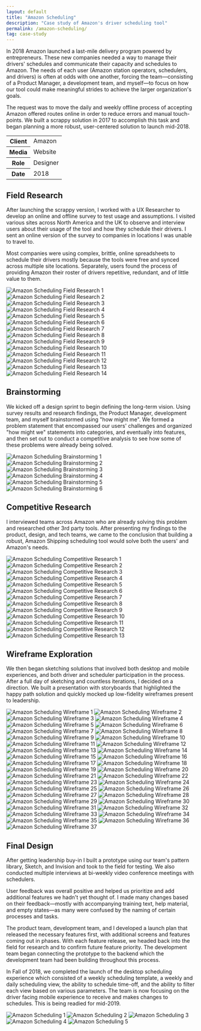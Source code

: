 ```yaml
---
layout: default
title: "Amazon Scheduling"
description: "Case study of Amazon's driver scheduling tool"
permalink: /amazon-scheduling/
tag: case-study
---
```



<section class="grid grid-item-12/12">
	<div class="grid-item-12/12 grid-item-7/12@md">
		<p>In 2018 Amazon launched a last-mile delivery program powered by entrepreneurs. These new companies needed a way to manage their drivers' schedules and communicate their capacity and schedules to Amazon. The needs of each user (Amazon station operators, schedulers, and drivers) is often at odds with one another, forcing the team&mdash;consisting of a Product Manager, a development team, and myself&mdash;to focus on how our tool could make meaningful strides to achieve the larger organization's goals.</p>
		<p>The request was to move the daily and weekly offline process of accepting Amazon offered routes online in order to reduce errors and manual touch-points. We built a scrappy solution in 2017 to accomplish this task and began planning a more robust, user-centered solution to launch mid-2018.</p>
	</div>
	<aside class="project-meta grid-item-12/12 grid-item-5/12@md">
		<table>
			<tbody>
				<tr>
					<th>Client</th>
					<td>Amazon</td>
				</tr>
				<tr>
					<th>Media</th>
					<td>Website</td>
				</tr>
				<tr>
					<th>Role</th>
					<td>Designer</td>
				</tr>
				<tr>
					<th>Date</th>
					<td>2018</td>
				</tr>
			</tbody>
		</table>
	</aside>
</section>
<section class="grid grid-item-12/12">
	<div class="grid-item-12/12 grid-item-4/12@md">
		<h2 class="mb-3">Field Research</h2>
		<p>After launching the scrappy version, I worked with a UX Researcher to develop an online and offline survey to test usage and assumptions. I visited various sites across North America and the UK to observe and interview users about their usage of the tool and how they schedule their drivers. I sent an online version of the survey to companies in locations I was unable to travel to.</p>
		<p>Most companies were using complex, brittle, online spreadsheets to schedule their drivers mostly because the tools were free and synced across multiple site locations. Separately, users found the process of providing Amazon their roster of drivers repetitive, redundant, and of little value to them.</p>
	</div>
	<div class="grid-item-12/12 grid-item-8/12@md grid">
		<img src="{{ site.cdn }}/blank.gif" class="lazy grid-item-4/12" data-src="{{ site.cdn }}/amazon-scheduling-field-research-01.jpg" alt="Amazon Scheduling Field Research 1">
		<img src="{{ site.cdn }}/blank.gif" class="lazy grid-item-4/12" data-src="{{ site.cdn }}/amazon-scheduling-field-research-02.jpg" alt="Amazon Scheduling Field Research 2">
		<img src="{{ site.cdn }}/blank.gif" class="lazy grid-item-4/12" data-src="{{ site.cdn }}/amazon-scheduling-field-research-03.jpg" alt="Amazon Scheduling Field Research 3">
		<img src="{{ site.cdn }}/blank.gif" class="lazy grid-item-4/12" data-src="{{ site.cdn }}/amazon-scheduling-field-research-04.jpg" alt="Amazon Scheduling Field Research 4">
		<img src="{{ site.cdn }}/blank.gif" class="lazy grid-item-4/12" data-src="{{ site.cdn }}/amazon-scheduling-field-research-05.jpg" alt="Amazon Scheduling Field Research 5">
		<img src="{{ site.cdn }}/blank.gif" class="lazy grid-item-4/12" data-src="{{ site.cdn }}/amazon-scheduling-field-research-06.jpg" alt="Amazon Scheduling Field Research 6">
		<img src="{{ site.cdn }}/blank.gif" class="lazy grid-item-4/12" data-src="{{ site.cdn }}/amazon-scheduling-field-research-07.jpg" alt="Amazon Scheduling Field Research 7">
		<img src="{{ site.cdn }}/blank.gif" class="lazy grid-item-4/12" data-src="{{ site.cdn }}/amazon-scheduling-field-research-08.jpg" alt="Amazon Scheduling Field Research 8">
		<img src="{{ site.cdn }}/blank.gif" class="lazy grid-item-4/12" data-src="{{ site.cdn }}/amazon-scheduling-field-research-09.jpg" alt="Amazon Scheduling Field Research 9">
		<img src="{{ site.cdn }}/blank.gif" class="lazy grid-item-4/12" data-src="{{ site.cdn }}/amazon-scheduling-field-research-10.jpg" alt="Amazon Scheduling Field Research 10">
		<img src="{{ site.cdn }}/blank.gif" class="lazy grid-item-4/12" data-src="{{ site.cdn }}/amazon-scheduling-field-research-11.jpg" alt="Amazon Scheduling Field Research 11">
		<img src="{{ site.cdn }}/blank.gif" class="lazy grid-item-4/12" data-src="{{ site.cdn }}/amazon-scheduling-field-research-12.jpg" alt="Amazon Scheduling Field Research 12">
		<img src="{{ site.cdn }}/blank.gif" class="lazy grid-item-4/12" data-src="{{ site.cdn }}/amazon-scheduling-field-research-13.jpg" alt="Amazon Scheduling Field Research 13">
		<img src="{{ site.cdn }}/blank.gif" class="lazy grid-item-4/12" data-src="{{ site.cdn }}/amazon-scheduling-field-research-14.jpg" alt="Amazon Scheduling Field Research 14">
	</div>
</section>
<section class="grid grid-item-12/12">
	<div class="grid-item-12/12 grid-item-4/12@md">
		<h2 class="mb-3">Brainstorming</h2>
		<p>We kicked off a design sprint to begin defining the long-term vision. Using survey results and research findings, the Product Manager, development team, and myself brainstormed using "how might me". We formed a problem statement that encompassed our users' challenges and organized "how might we" statements into categories, and eventually into features, and then set out to conduct a competitive analysis to see how some of these problems were already being solved.</p>
	</div>
	<div class="grid-item-12/12 grid-item-8/12@md grid">
		<img src="{{ site.cdn }}/blank.gif" class="lazy grid-item-4/12" data-src="{{ site.cdn }}/amazon-scheduling-brainstorming-01.jpg" alt="Amazon Scheduling Brainstorming 1">
		<img src="{{ site.cdn }}/blank.gif" class="lazy grid-item-4/12" data-src="{{ site.cdn }}/amazon-scheduling-brainstorming-02.jpg" alt="Amazon Scheduling Brainstorming 2">
		<img src="{{ site.cdn }}/blank.gif" class="lazy grid-item-4/12" data-src="{{ site.cdn }}/amazon-scheduling-brainstorming-03.jpg" alt="Amazon Scheduling Brainstorming 3">
		<img src="{{ site.cdn }}/blank.gif" class="lazy grid-item-4/12" data-src="{{ site.cdn }}/amazon-scheduling-brainstorming-04.jpg" alt="Amazon Scheduling Brainstorming 4">
		<img src="{{ site.cdn }}/blank.gif" class="lazy grid-item-4/12" data-src="{{ site.cdn }}/amazon-scheduling-brainstorming-05.jpg" alt="Amazon Scheduling Brainstorming 5">
		<img src="{{ site.cdn }}/blank.gif" class="lazy grid-item-4/12" data-src="{{ site.cdn }}/amazon-scheduling-brainstorming-06.jpg" alt="Amazon Scheduling Brainstorming 6">
	</div>
</section>
<section class="grid grid-item-12/12">
	<div class="grid-item-12/12 grid-item-4/12@md">
		<h2 class="mb-3">Competitive Research</h2>
		<p>I interviewed teams across Amazon who are already solving this problem and researched other 3rd party tools. After presenting my findings to the product, design, and tech teams, we came to the conclusion that building a robust, Amazon Shipping scheduling tool would solve both the users' and Amazon's needs.</p>
	</div>
	<div class="grid-item-12/12 grid-item-8/12@md grid">
		<img src="{{ site.cdn }}/blank.gif" class="lazy grid-item-4/12" data-src="{{ site.cdn }}/amazon-scheduling-competitive-research-01.jpg" alt="Amazon Scheduling Competitive Research 1">
		<img src="{{ site.cdn }}/blank.gif" class="lazy grid-item-4/12" data-src="{{ site.cdn }}/amazon-scheduling-competitive-research-02.jpg" alt="Amazon Scheduling Competitive Research 2">
		<img src="{{ site.cdn }}/blank.gif" class="lazy grid-item-4/12" data-src="{{ site.cdn }}/amazon-scheduling-competitive-research-03.jpg" alt="Amazon Scheduling Competitive Research 3">
		<img src="{{ site.cdn }}/blank.gif" class="lazy grid-item-4/12" data-src="{{ site.cdn }}/amazon-scheduling-competitive-research-04.jpg" alt="Amazon Scheduling Competitive Research 4">
		<img src="{{ site.cdn }}/blank.gif" class="lazy grid-item-4/12" data-src="{{ site.cdn }}/amazon-scheduling-competitive-research-05.jpg" alt="Amazon Scheduling Competitive Research 5">
		<img src="{{ site.cdn }}/blank.gif" class="lazy grid-item-4/12" data-src="{{ site.cdn }}/amazon-scheduling-competitive-research-06.png" alt="Amazon Scheduling Competitive Research 6">
		<img src="{{ site.cdn }}/blank.gif" class="lazy grid-item-4/12" data-src="{{ site.cdn }}/amazon-scheduling-competitive-research-07.png" alt="Amazon Scheduling Competitive Research 7">
		<img src="{{ site.cdn }}/blank.gif" class="lazy grid-item-4/12" data-src="{{ site.cdn }}/amazon-scheduling-competitive-research-08.png" alt="Amazon Scheduling Competitive Research 8">
		<img src="{{ site.cdn }}/blank.gif" class="lazy grid-item-4/12" data-src="{{ site.cdn }}/amazon-scheduling-competitive-research-09.png" alt="Amazon Scheduling Competitive Research 9">
		<img src="{{ site.cdn }}/blank.gif" class="lazy grid-item-4/12" data-src="{{ site.cdn }}/amazon-scheduling-competitive-research-10.png" alt="Amazon Scheduling Competitive Research 10">
		<img src="{{ site.cdn }}/blank.gif" class="lazy grid-item-4/12" data-src="{{ site.cdn }}/amazon-scheduling-competitive-research-11.png" alt="Amazon Scheduling Competitive Research 11">
		<img src="{{ site.cdn }}/blank.gif" class="lazy grid-item-4/12" data-src="{{ site.cdn }}/amazon-scheduling-competitive-research-12.png" alt="Amazon Scheduling Competitive Research 12">
		<img src="{{ site.cdn }}/blank.gif" class="lazy grid-item-4/12" data-src="{{ site.cdn }}/amazon-scheduling-competitive-research-13.png" alt="Amazon Scheduling Competitive Research 13">
	</div>
</section>
<section class="grid grid-item-12/12">
	<div class="grid-item-12/12 grid-item-4/12@md">
		<h2 class="mb-3">Wireframe Exploration</h2>
		<p>We then began sketching solutions that involved both desktop and mobile experiences, and both driver and scheduler participation in the process. After a full day of sketching and countless iterations, I decided on a direction. We built a presentation with storyboards that highlighted the happy path solution and quickly mocked up low-fidelity wireframes present to leadership.</p>
	</div>
	<div class="grid-item-12/12 grid-item-8/12@md grid">
		<img src="{{ site.cdn }}/blank.gif" class="lazy grid-item-4/12" data-src="{{ site.cdn }}/amazon-scheduling-wireframe-01.png" alt="Amazon Scheduling Wireframe 1">
		<img src="{{ site.cdn }}/blank.gif" class="lazy grid-item-4/12" data-src="{{ site.cdn }}/amazon-scheduling-wireframe-02.png" alt="Amazon Scheduling Wireframe 2">
		<img src="{{ site.cdn }}/blank.gif" class="lazy grid-item-4/12" data-src="{{ site.cdn }}/amazon-scheduling-wireframe-03.png" alt="Amazon Scheduling Wireframe 3">
		<img src="{{ site.cdn }}/blank.gif" class="lazy grid-item-4/12" data-src="{{ site.cdn }}/amazon-scheduling-wireframe-04.png" alt="Amazon Scheduling Wireframe 4">
		<img src="{{ site.cdn }}/blank.gif" class="lazy grid-item-4/12" data-src="{{ site.cdn }}/amazon-scheduling-wireframe-05.png" alt="Amazon Scheduling Wireframe 5">
		<img src="{{ site.cdn }}/blank.gif" class="lazy grid-item-4/12" data-src="{{ site.cdn }}/amazon-scheduling-wireframe-06.png" alt="Amazon Scheduling Wireframe 6">
		<img src="{{ site.cdn }}/blank.gif" class="lazy grid-item-4/12" data-src="{{ site.cdn }}/amazon-scheduling-wireframe-07.png" alt="Amazon Scheduling Wireframe 7">
		<img src="{{ site.cdn }}/blank.gif" class="lazy grid-item-4/12" data-src="{{ site.cdn }}/amazon-scheduling-wireframe-08.png" alt="Amazon Scheduling Wireframe 8">
		<img src="{{ site.cdn }}/blank.gif" class="lazy grid-item-4/12" data-src="{{ site.cdn }}/amazon-scheduling-wireframe-09.png" alt="Amazon Scheduling Wireframe 9">
		<img src="{{ site.cdn }}/blank.gif" class="lazy grid-item-4/12" data-src="{{ site.cdn }}/amazon-scheduling-wireframe-10.png" alt="Amazon Scheduling Wireframe 10">
		<img src="{{ site.cdn }}/blank.gif" class="lazy grid-item-4/12" data-src="{{ site.cdn }}/amazon-scheduling-wireframe-11.png" alt="Amazon Scheduling Wireframe 11">
		<img src="{{ site.cdn }}/blank.gif" class="lazy grid-item-4/12" data-src="{{ site.cdn }}/amazon-scheduling-wireframe-12.png" alt="Amazon Scheduling Wireframe 12">
		<img src="{{ site.cdn }}/blank.gif" class="lazy grid-item-4/12" data-src="{{ site.cdn }}/amazon-scheduling-wireframe-13.png" alt="Amazon Scheduling Wireframe 13">
		<img src="{{ site.cdn }}/blank.gif" class="lazy grid-item-4/12" data-src="{{ site.cdn }}/amazon-scheduling-wireframe-14.png" alt="Amazon Scheduling Wireframe 14">
		<img src="{{ site.cdn }}/blank.gif" class="lazy grid-item-4/12" data-src="{{ site.cdn }}/amazon-scheduling-wireframe-15.png" alt="Amazon Scheduling Wireframe 15">
		<img src="{{ site.cdn }}/blank.gif" class="lazy grid-item-4/12" data-src="{{ site.cdn }}/amazon-scheduling-wireframe-16.png" alt="Amazon Scheduling Wireframe 16">
		<img src="{{ site.cdn }}/blank.gif" class="lazy grid-item-4/12" data-src="{{ site.cdn }}/amazon-scheduling-wireframe-17.png" alt="Amazon Scheduling Wireframe 17">
		<img src="{{ site.cdn }}/blank.gif" class="lazy grid-item-4/12" data-src="{{ site.cdn }}/amazon-scheduling-wireframe-18.png" alt="Amazon Scheduling Wireframe 18">
		<img src="{{ site.cdn }}/blank.gif" class="lazy grid-item-4/12" data-src="{{ site.cdn }}/amazon-scheduling-wireframe-19.png" alt="Amazon Scheduling Wireframe 19">
		<img src="{{ site.cdn }}/blank.gif" class="lazy grid-item-4/12" data-src="{{ site.cdn }}/amazon-scheduling-wireframe-20.png" alt="Amazon Scheduling Wireframe 20">
		<img src="{{ site.cdn }}/blank.gif" class="lazy grid-item-4/12" data-src="{{ site.cdn }}/amazon-scheduling-wireframe-21.png" alt="Amazon Scheduling Wireframe 21">
		<img src="{{ site.cdn }}/blank.gif" class="lazy grid-item-4/12" data-src="{{ site.cdn }}/amazon-scheduling-wireframe-22.png" alt="Amazon Scheduling Wireframe 22">
		<img src="{{ site.cdn }}/blank.gif" class="lazy grid-item-4/12" data-src="{{ site.cdn }}/amazon-scheduling-wireframe-23.png" alt="Amazon Scheduling Wireframe 23">
		<img src="{{ site.cdn }}/blank.gif" class="lazy grid-item-4/12" data-src="{{ site.cdn }}/amazon-scheduling-wireframe-24.png" alt="Amazon Scheduling Wireframe 24">
		<img src="{{ site.cdn }}/blank.gif" class="lazy grid-item-4/12" data-src="{{ site.cdn }}/amazon-scheduling-wireframe-25.png" alt="Amazon Scheduling Wireframe 25">
		<img src="{{ site.cdn }}/blank.gif" class="lazy grid-item-4/12" data-src="{{ site.cdn }}/amazon-scheduling-wireframe-26.png" alt="Amazon Scheduling Wireframe 26">
		<img src="{{ site.cdn }}/blank.gif" class="lazy grid-item-4/12" data-src="{{ site.cdn }}/amazon-scheduling-wireframe-27.png" alt="Amazon Scheduling Wireframe 27">
		<img src="{{ site.cdn }}/blank.gif" class="lazy grid-item-4/12" data-src="{{ site.cdn }}/amazon-scheduling-wireframe-28.png" alt="Amazon Scheduling Wireframe 28">
		<img src="{{ site.cdn }}/blank.gif" class="lazy grid-item-4/12" data-src="{{ site.cdn }}/amazon-scheduling-wireframe-29.png" alt="Amazon Scheduling Wireframe 29">
		<img src="{{ site.cdn }}/blank.gif" class="lazy grid-item-4/12" data-src="{{ site.cdn }}/amazon-scheduling-wireframe-30.png" alt="Amazon Scheduling Wireframe 30">
		<img src="{{ site.cdn }}/blank.gif" class="lazy grid-item-4/12" data-src="{{ site.cdn }}/amazon-scheduling-wireframe-31.png" alt="Amazon Scheduling Wireframe 31">
		<img src="{{ site.cdn }}/blank.gif" class="lazy grid-item-4/12" data-src="{{ site.cdn }}/amazon-scheduling-wireframe-32.png" alt="Amazon Scheduling Wireframe 32">
		<img src="{{ site.cdn }}/blank.gif" class="lazy grid-item-4/12" data-src="{{ site.cdn }}/amazon-scheduling-wireframe-33.png" alt="Amazon Scheduling Wireframe 33">
		<img src="{{ site.cdn }}/blank.gif" class="lazy grid-item-4/12" data-src="{{ site.cdn }}/amazon-scheduling-wireframe-34.png" alt="Amazon Scheduling Wireframe 34">
		<img src="{{ site.cdn }}/blank.gif" class="lazy grid-item-4/12" data-src="{{ site.cdn }}/amazon-scheduling-wireframe-35.png" alt="Amazon Scheduling Wireframe 35">
		<img src="{{ site.cdn }}/blank.gif" class="lazy grid-item-4/12" data-src="{{ site.cdn }}/amazon-scheduling-wireframe-36.png" alt="Amazon Scheduling Wireframe 36">
		<img src="{{ site.cdn }}/blank.gif" class="lazy grid-item-4/12" data-src="{{ site.cdn }}/amazon-scheduling-wireframe-37.png" alt="Amazon Scheduling Wireframe 37">
	</div>
</section>
<section class="grid grid-item-12/12">
	<div class="grid-item-12/12 grid-item-4/12@md">
		<h2 class="mb-3">Final Design</h2>
		<p>After getting leadership buy-in I built a prototype using our team's pattern library, Sketch, and Invision and took to the field for testing. We also conducted multiple interviews at bi-weekly video conference meetings with schedulers.</p>
		<p>User feedback was overall positive and helped us prioritize and add additional features we hadn't yet thought of. I made many changes based on their feedback—mostly with accompanying training text, help material, and empty states—as many were confused by the naming of certain processes and tasks.</p>
		<p>The product team, development team, and I developed a launch plan that released the necessary features first, with additional screens and features coming out in phases. With each feature release, we headed back into the field for research and to confirm future feature priority. The development team began connecting the prototype to the backend which the development team had been building throughout this process.</p>
		<p>In Fall of 2018, we completed the launch of the desktop scheduling experience which consisted of a weekly scheduling template, a weekly and daily scheduling view, the ability to schedule time-off, and the ability to filter each view based on various parameters. The team is now focusing on the driver facing mobile experience to receive and makes changes to schedules. This is being readied for mid-2019.</p>
	</div>
	<div class="grid-item-12/12 grid-item-8/12@md grid">
		<img src="{{ site.cdn }}/blank.gif" class="lazy grid-item-12/12" data-src="{{ site.cdn }}/amazon-scheduling-final-01.png" alt="Amazon Scheduling 1">
		<img src="{{ site.cdn }}/blank.gif" class="lazy grid-item-12/12" data-src="{{ site.cdn }}/amazon-scheduling-final-02.png" alt="Amazon Scheduling 2">
		<img src="{{ site.cdn }}/blank.gif" class="lazy grid-item-12/12" data-src="{{ site.cdn }}/amazon-scheduling-final-03.png" alt="Amazon Scheduling 3">
		<img src="{{ site.cdn }}/blank.gif" class="lazy grid-item-12/12" data-src="{{ site.cdn }}/amazon-scheduling-final-04.png" alt="Amazon Scheduling 4">
		<img src="{{ site.cdn }}/blank.gif" class="lazy grid-item-12/12" data-src="{{ site.cdn }}/amazon-scheduling-final-05.png" alt="Amazon Scheduling 5">
	</div>
</section>
